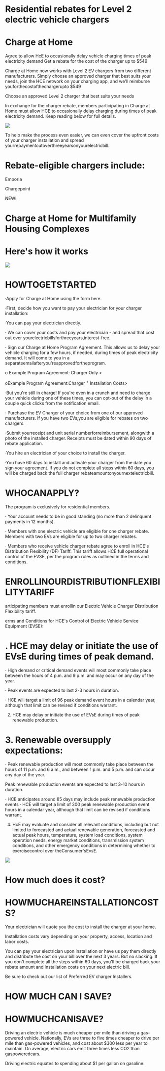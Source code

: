 # Residential rebates for Level 2 electric vehicle chargers  

# Charge at Home  

Agree to allow HcE to occasionally delay vehicle charging times of peak electricity demand Get a rebate for the cost of the charger up to \$549  

Charge at Home now works with Level 2 EV chargers from two different manufacturers. Simply choose an approved charger that best suits your needs, join the HCE network on your charging app, and we'll reimburse youforthecostofthechargerupto $\$549$  

Choose an approved Level 2 charger that best suits your needs  

In exchange for the charger rebate, members participating in Charge at Home must allow HCE to occasionally delay charging during times of peak electricity demand. Keep reading below for full details.  

![](images/d31b1f86a6d5e4c3cb1ef5c98ffeaf1acd79f754abc73c2709f51c7c7a664f06.jpg)  

To help make the process even easier, we can even cover the upfront costs of your charger installation and spread yourrepaymentoutoverthreeyearsonyourelectricbill.  

# Rebate-eligible chargers include:  

Emporia  

Chargepoint  

NEW!  

# Charge at Home for Multifamily Housing Complexes  

# Here's how it works  

![](images/dd8beaa7f9ae7b53e379a2631eb72e3f7b07d5637f98c95e15a95262486f83aa.jpg)  

# HOWTOGETSTARTED  

·Apply for Charge at Home using the form here.  

·First, decide how you want to pay your electrician for your charger installation:  

·You can pay your electrician directly.  

· We can cover your costs and pay your electrician - and spread that cost out over yourelectricbillsforthreeyears,interest-free.  

· Sign our Charge at Home Program Agreement. This allows us to delay your vehicle charging for a few hours, if needed, during times of peak electricity demand. It will come to you in a separateemailafteryou'reapprovedfortheprogram.  

o Example Program Agreement: Charger Only >  

oExample Program Agreement:Charger $^+$ Installation Costs>  

·But you're still in charge! If you're even in a crunch and need to charge your vehicle during one of these times, you can opt-out of the delay in a couple quick clicks from the notification email.  

· Purchase the EV Charger of your choice from one of our approved manufacturers. If you have two EVs,you are eligible for rebates on two chargers.  

·Submit yourreceipt and unit serial numberforreimbursement, alongwith a photo of the installed charger. Receipts must be dated within 90 days of rebate application.  

·You hire an electrician of your choice to install the charger.  

·You have 60 days to install and activate your charger from the date you sign your agreement. If you do not complete all steps within 60 days, you will be charged back the full charger rebateamountonyournextelectricbill.  

# WHOCANAPPLY?  

The program is exclusively for residential members.  

· Your account needs to be in good standing (no more than 2 delinquent payments in 12 months).  

· Members with one electric vehicle are eligible for one charger rebate. Members with two EVs are eligible for up to two charger rebates.  

· Members who receive vehicle charger rebate agree to enroll in HCE's Distribution Flexibility (DF) Tariff. This tariff allows HCE full operational control of the EVSE, per the program rules as outlined in the terms and conditions.  

# ENROLLINOURDISTRIBUTIONFLEXIBILITYTARIFF  

articipating members must enrollin our Electric Vehicle Charger Distribution Flexibility tariff.  

erms and Conditions for HCE's Control of Electric Vehicle Service Equipment (EVSE):  

# . HCE may delay or initiate the use of EVsE during times of peak demand.  

· High demand or critical demand events will most commonly take place between the hours of 4 p.m. and 9 p.m. and may occur on any day of the year.  

· Peak events are expected to last 2-3 hours in duration.  

· HCE will target a limit of 96 peak demand event hours in a calendar year, although that limit can be revised if conditions warrant.  

2. HCE may delay or initiate the use of EVsE during times of peak renewable production.  

# 3. Renewable oversupply expectations:  

· Peak renewable production will most commonly take place between the hours of 11 p.m. and 6 a.m., and between 1 p.m. and 5 p.m. and can occur any day of the year.  

Peak renewable production events are expected to last 3-10 hours in duration.  

· HCE anticipates around 85 days may include peak renewable production events · HCE will target a limit of 300 peak renewable production event hours in a calendar year, although that limit can be revised if conditions warrant.  

4. HcE may evaluate and consider all relevant conditions, including but not limited to forecasted and actual renewable generation, forecasted and actual peak hours, temperature, system load conditions, system operation needs, energy market conditions, transmission system conditions, and other emergency conditions in determining whether to exercisecontrol over theConsumer'sEvsE.  

![](images/7bb551a684e4757b514e341f3cc6f393a55beba98b4754b2a55e92c8312155c0.jpg)  

# How much does it cost?  

# HOWMUCHAREINSTALLATIONCOSTS?  

Your electrician will quote you the cost to install the charger at your home.  

Installation costs vary depending on your property, access, location and labor costs.  

You can pay your electrician upon installation or have us pay them directly and distribute the cost on your bill over the next 3 years. But no slacking: If you don't complete all the steps within 60 days, you'll be charged back your rebate amount and installation costs on your next electric bill.  

Be sure to check out our list of Preferred EV charger Installers.  

# HOW MUCH CAN I SAVE?  

# HOWMUCHCANISAVE?  

Driving an electric vehicle is much cheaper per mile than driving a gas-powered vehicle. Nationally, EVs are three to five times cheaper to drive per mile than gas-powered vehicles, and cost about $\$300$ less per year to maintain. On average, electric cars emit three times less CO2 than gaspoweredcars.  

Driving electric equates to spending about \$1 per gallon on gasoline.  